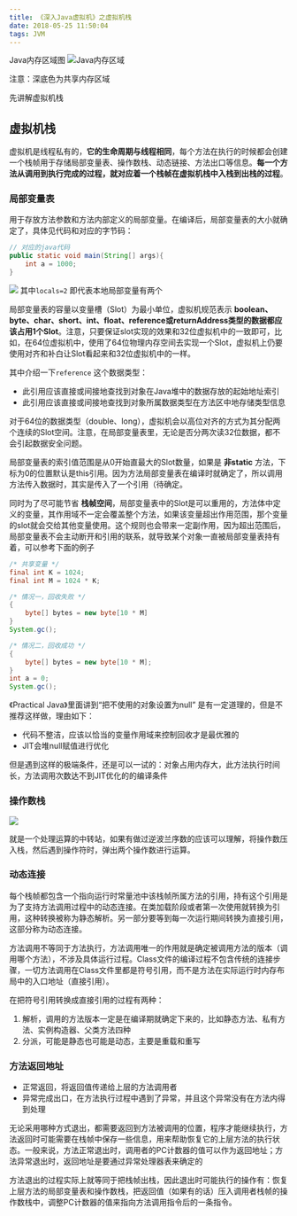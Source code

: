 ```yaml
---
title: 《深入Java虚拟机》之虚拟机栈
date: 2018-05-25 11:50:04
tags: JVM
---
```


Java内存区域图
![Java内存区域](https://blog-1252749790.file.myqcloud.com/jvm/Java%E5%86%85%E5%AD%98%E5%8C%BA%E5%9F%9F.png)

注意：深底色为共享内存区域

先讲解虚拟机栈

## 虚拟机栈
虚拟机是线程私有的，**它的生命周期与线程相同**，每个方法在执行的时候都会创建一个栈帧用于存储局部变量表、操作数栈、动态链接、方法出口等信息。**每一个方法从调用到执行完成的过程，就对应着一个栈帧在虚拟机栈中入栈到出栈的过程**。

### 局部变量表
用于存放方法参数和方法内部定义的局部变量。在编译后，局部变量表的大小就确定了，具体见代码和对应的字节码：

```java
// 对应的java代码
public static void main(String[] args){
    int a = 1000;
}
```

![](https://blog-1252749790.file.myqcloud.com/jvm/jvm-locals.png)
其中`locals=2` 即代表本地局部变量有两个

局部变量表的容量以变量槽（Slot）为最小单位，虚拟机规范表示 **boolean、byte、char、short、int、float、reference或returnAddress类型的数据都应该占用1个Slot**。注意，只要保证slot实现的效果和32位虚拟机中的一致即可，比如，在64位虚拟机中，使用了64位物理内存空间去实现一个Slot，虚拟机上仍要使用对齐和补白让Slot看起来和32位虚拟机中的一样。

其中介绍一下`reference` 这个数据类型：
* 此引用应该直接或间接地查找到对象在Java堆中的数据存放的起始地址索引
* 此引用应该直接或间接地查找到对象所属数据类型在方法区中地存储类型信息

对于64位的数据类型（double、long），虚拟机会以高位对齐的方式为其分配两个连续的Slot空间。注意，在局部变量表里，无论是否分两次读32位数据，都不会引起数据安全问题。

局部变量表的索引值范围是从0开始直最大的Slot数量，如果是 **非static** 方法，下标为0的位置默认是this引用。因为方法局部变量表在编译时就确定了，所以调用方法传入数据时，其实是传入了一个引用（待确定。

同时为了尽可能节省 **栈帧空间**，局部变量表中的Slot是可以重用的，方法体中定义的变量，其作用域不一定会覆盖整个方法，如果该变量超出作用范围，那个变量的slot就会交给其他变量使用。这个规则也会带来一定副作用，因为超出范围后，局部变量表不会主动断开和引用的联系，就导致某个对象一直被局部变量表持有着，可以参考下面的例子

```java
/* 共享变量 */
final int K = 1024;
final int M = 1024 * K;

/* 情况一，回收失败 */
{
    byte[] bytes = new byte[10 * M]
}
System.gc();

/* 情况二，回收成功 */
{
    byte[] bytes = new byte[10 * M];
}
int a = 0;
System.gc();

```

《Practical Java》里面讲到“把不使用的对象设置为null” 是有一定道理的，但是不推荐这样做，理由如下：
* 代码不整洁，应该以恰当的变量作用域来控制回收才是最优雅的
* JIT会堆null赋值进行优化

但是遇到这样的极端条件，还是可以一试的：对象占用内存大，此方法执行时间长，方法调用次数达不到JIT优化的的编译条件

### 操作数栈
![](https://blog-1252749790.file.myqcloud.com/jvm/operator_stack.png)

就是一个处理运算的中转站，如果有做过逆波兰序数的应该可以理解，将操作数压入栈，然后遇到操作符时，弹出两个操作数进行运算。

### 动态连接
每个栈帧都包含一个指向运行时常量池中该栈帧所属方法的引用，持有这个引用是为了支持方法调用过程中的动态连接。在类加载阶段或者第一次使用就转换为引用，这种转换被称为静态解析。另一部分要等到每一次运行期间转换为直接引用，这部分称为动态连接。

方法调用不等同于方法执行，方法调用唯一的作用就是确定被调用方法的版本（调用哪个方法），不涉及具体运行过程。Class文件的编译过程不包含传统的连接步骤，一切方法调用在Class文件里都是符号引用，而不是方法在实际运行时内存布局中的入口地址（直接引用）。

在把符号引用转换成直接引用的过程有两种：
1. 解析，调用的方法版本一定是在编译期就确定下来的，比如静态方法、私有方法、实例构造器、父类方法四种
2. 分派，可能是静态也可能是动态，主要是重载和重写



### 方法返回地址
* 正常返回，将返回值传递给上层的方法调用者
* 异常完成出口，在方法执行过程中遇到了异常，并且这个异常没有在方法内得到处理

无论采用哪种方式退出，都需要返回到方法被调用的位置，程序才能继续执行，方法返回时可能需要在栈帧中保存一些信息，用来帮助恢复它的上层方法的执行状态。一般来说，方法正常退出时，调用者的PC计数器的值可以作为返回地址；方法异常退出时，返回地址是要通过异常处理器表来确定的

方法退出的过程实际上就等同于把栈帧出栈，因此退出时可能执行的操作有：恢复上层方法的局部变量表和操作数栈，把返回值（如果有的话）压入调用者栈帧的操作数栈中，调整PC计数器的值来指向方法调用指令后的一条指令。